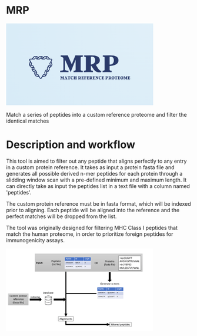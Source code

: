 # MRP

<img src="img/logo.png" width="400">

Match a series of peptides into a custom reference proteome and filter the identical matches

# Description and workflow

This tool is aimed to filter out any peptide that aligns perfectly to any entry in a custom protein reference. It takes as input a protein fasta file and generates all possible derived n-mer peptides for each protein through a slidding window scan with a pre-defined minimum and maximum length. It can directly take as input the peptides list in a text file with a column named 'peptides'. 

The custom protein reference must be in fasta format, which will be indexed prior to aligning. Each peptide will be aligned into the reference and the perfect matches will be dropped from the list. 

The tool was originally designed for filtering MHC Class I peptides that match the human proteome, in order to prioritize foreign peptides for immunogenicity assays. 

<img src="img/flow_diagram.png" width="400"> 

